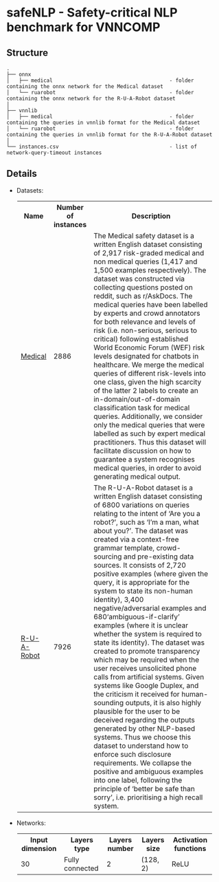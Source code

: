 safeNLP - Safety-critical NLP benchmark for VNNCOMP
========

Structure
------------
```
.
├── onnx
│   ├── medical                                      - folder containing the onnx network for the Medical dataset
│   └── ruarobot                                     - folder containing the onnx network for the R-U-A-Robot dataset
│   
├── vnnlib
│   ├── medical                                      - folder containing the queries in vnnlib format for the Medical dataset
│   └── ruarobot                                     - folder containing the queries in vnnlib format for the R-U-A-Robot dataset
│
└── instances.csv                                    - list of network-query-timeout instances
```

Details
------------

* Datasets:
<center>
<table style="width:90%">
  <tr>
    <th>Name</th>
    <th>Number of instances</th>
    <th>Description</th>
  </tr>
  <tr>
    <td><a href='https://aclanthology.org/2022.aacl-short.30/'>Medical</a></td>
    <td>2886</td>
    <td> The Medical safety dataset is a written English dataset consisting of 2,917 risk-graded medical and non medical queries (1,417 and 1,500 examples respectively). The dataset was constructed via collecting questions posted on reddit, such as r/AskDocs. The medical queries have been labelled by experts and crowd annotators for both relevance and levels of risk (i.e. non-serious, serious to critical) following established World Economic Forum (WEF) risk levels designated for chatbots in healthcare. We merge the medical queries of different risk-levels into one class, given the high scarcity of the latter 2 labels to create an in-domain/out-of-domain classification task for medical queries. Additionally, we consider only the medical queries that were labelled as such by expert medical practitioners. Thus this dataset will facilitate discussion on how to guarantee a system recognises medical queries, in order to avoid generating medical output.</td>
  </tr>
  <tr>
    <td><a href='https://aclanthology.org/2021.acl-long.544/'>R-U-A-Robot</a></td>
    <td>7926</td>
    <td>The R-U-A-Robot dataset is a written English dataset consisting of 6800 variations on queries relating to the intent of ‘Are you a robot?’, such as ‘I’m a man, what about you?’. The dataset was created via a context-free grammar template, crowd-sourcing and pre-existing data sources. It consists of 2,720 positive examples (where given the query, it is appropriate for the system to state its non-human identity), 3,400 negative/adversarial examples and 680‘ambiguous-if-clarify’ examples (where it is unclear whether the system is required to state its identity). The dataset was created to promote transparency which may be required when the user receives unsolicited phone calls from artificial systems. Given systems like Google Duplex, and the criticism it received for human-sounding outputs, it is also highly plausible for the user to be deceived regarding the outputs generated by other NLP-based systems. Thus we choose this dataset to understand how to enforce such disclosure requirements. We collapse the positive and ambiguous examples into one label, following the principle of ‘better be safe than sorry’, i.e. prioritising a high recall system.</td>
  </tr>
</table>
</center>

* Networks:
<center>
<table style="width:90%">
  <tr>
    <th>Input dimension</th>
    <th>Layers type</th>
    <th>Layers number</th>
    <th>Layers size</th>
    <th>Activation functions</th>
  </tr>
  <tr>
    <td>30</td>
    <td>Fully connected</td>
    <td>2</td>
    <td>(128, 2)</td>
    <td>ReLU</td>
  </tr>
</table>
</center>

